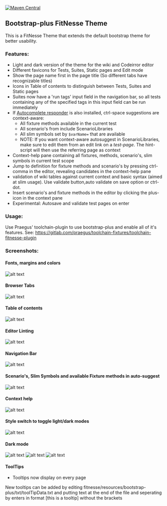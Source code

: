  [![Maven Central](https://img.shields.io/maven-central/v/nl.praegus/fitnesse-bootstrap-plus-theme.svg?maxAge=21600)](https://mvnrepository.com/artifact/com.github.tcnh/fitnesse-bootstrap-plus-theme)
## Bootstrap-plus FitNesse Theme
This is a FitNesse Theme that extends the default bootstrap theme for better usability.

### Features:
* Light and dark version of the theme for the wiki and Codeirror editor
* Different favicons for Tests, Suites, Static pages and Edit mode
* Show the page name first in the page title (So different tabs have recognizable titles)
* Icons in Table of contents to distinguish between Tests, Suites and Static pages
* Suites now have a 'run tags' input field in the navigation bar, so all tests containing any of the specified tags in this input field can be run immediately
* If [Autocomplete responder](https://github.com/tcnh/FitNesseAutocompleteResponder) is also installed, ctrl-space suggestions are context-aware:
  * All fixture methods available in the current test
  * All scenario's from include ScenarioLibraries
  * All slim symbols set by `$varName=` that are available
  * NOTE: If you want context-aware autosuggest in ScenarioLibraries, make sure to edit them from an edit link on a *test-page*. The hint-script will then use the referring page as context
* Context-help pane containing all fixtures, methods, scenario's, slim symbols in current test scope
* Jump to definition for fixture methods and scenario's by pressing ctrl-comma in the editor, revealing candidates in the context-help pane
* validation of wiki tables against current context and basic syntax (aimed at slim usage). Use validate button,auto validate on save option or ctrl-dot.
* Insert scenario's and fixture methods in the editor by clicking the plus-icon in the context pane
* Experimental: Autosave and validate test pages on enter

### Usage:
Use Praegus' toolchain-plugin to use bootstrap-plus and enable all of it's features.
See: https://gitlab.com/praegus/toolchain-fixtures/toolchain-fitnesse-plugin

### Screenshots:

#### Fonts, margins and colors
![alt text](https://github.com/tcnh/binstore/raw/master/styling.png "Overall styling")

#### Browser Tabs
![alt text](https://github.com/tcnh/binstore/raw/master/tabs.png "Tab bar")

#### Table of contents
![alt text](https://github.com/tcnh/binstore/raw/master/toc.png "Table of contents")

#### Editor Linting
![alt text](https://github.com/tcnh/binstore/raw/master/linting.png "Editor linting")

#### Navigation Bar
![alt text](https://github.com/tcnh/binstore/raw/master/navbar.png "Navigation bar for suites")

#### Scenario's, Slim Symbols and available Fixture methods in auto-suggest
![alt text](https://github.com/tcnh/binstore/raw/master/suggest.png "Auto suggest contains scenario's")

#### Context help
![alt text](https://github.com/tcnh/binstore/raw/master/context-help.png "Context help panel")

#### Style switch to toggle light/dark modes
![alt text](https://github.com/tcnh/binstore/raw/master/style-switch.png "Light/dark mode toggle")

#### Dark mode
![alt text](https://github.com/tcnh/binstore/raw/master/darkmode_1.png "Dark theme")
![alt text](https://github.com/tcnh/binstore/raw/master/dark_editor.PNG "Dark editor")
![alt text](https://github.com/tcnh/binstore/raw/master/darkmode_result.PNG "Test results in dark mode")

#### ToolTips
* Tooltips now display on every page

New tooltips can be added by editing fitnesse/resources/bootstrap-plus/txt/toolTipData.txt and putting text at the end of the file and seperating by enters in format [this is a tooltip] without the brackets